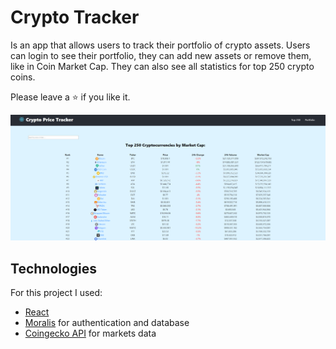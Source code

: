 # Crypto Tracker
Is an app that allows users to track their portfolio of crypto assets. Users can login to see their portfolio, they can add new assets or remove them, like in Coin Market Cap. They can also see all statistics for top 250 crypto coins.

Please leave a ⭐ if you like it.

![Tracker Preview](./tracker-preview.png)

## Technologies
For this project I used:
- [React](https://reactjs.org/)
- [Moralis](https://moralis.io/) for authentication and database
- [Coingecko API](https://www.coingecko.com/en/api/documentation) for markets data
